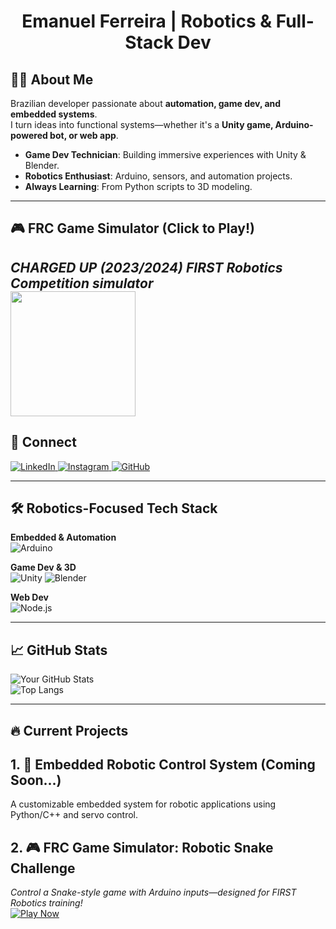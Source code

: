 <h1 align="center">Emanuel Ferreira | Robotics & Full-Stack Dev</h1>

## 👨‍💻 About Me
Brazilian developer passionate about **automation, game dev, and embedded systems**.  
I turn ideas into functional systems—whether it's a **Unity game, Arduino-powered bot, or web app**.  

- **Game Dev Technician**: Building immersive experiences with Unity & Blender.  
- **Robotics Enthusiast**: Arduino, sensors, and automation projects.  
- **Always Learning**: From Python scripts to 3D modeling.  

---

## 🎮 FRC Game Simulator (Click to Play!)
*CHARGED UP (2023/2024) FIRST Robotics Competition simulator*  
[<img src="https://img.shields.io/badge/Play-FRC_Game-2ea44f?style=for-the-badge&logo=unity" width="200">](https://emanuelfv.itch.io/frc-game-simulator)
---

## 🔗 Connect  
<p align="left">
  <a href="https://linkedin.com/in/emanuel-ferreira" target="_blank">
    <img src="https://img.shields.io/badge/LinkedIn-0077B5?style=for-the-badge&logo=linkedin&logoColor=white" alt="LinkedIn"/>
  </a>
  <a href="https://instagram.com/e.manuelfv" target="_blank">
    <img src="https://img.shields.io/badge/Instagram-E4405F?style=for-the-badge&logo=instagram&logoColor=white" alt="Instagram"/>
  </a>
  <a href="https://github.com/E-manuelfv" target="_blank">
    <img src="https://img.shields.io/badge/GitHub-100000?style=for-the-badge&logo=github&logoColor=white" alt="GitHub"/>
  </a>
</p>

---

## 🛠️ Robotics-Focused Tech Stack  
**Embedded & Automation**  
![Arduino](https://img.shields.io/badge/Arduino-00979D?style=for-the-badge&logo=Arduino&logoColor=white)

**Game Dev & 3D**  
![Unity](https://img.shields.io/badge/Unity-100000?style=for-the-badge&logo=unity&logoColor=white)
![Blender](https://img.shields.io/badge/Blender-%23F5792A.svg?style=for-the-badge&logo=blender&logoColor=white)  

**Web Dev**  
![Node.js](https://img.shields.io/badge/Node.js-43853D?style=for-the-badge&logo=node.js&logoColor=white)  

---

## 📈 GitHub Stats  
![Your GitHub Stats](https://github-readme-stats.vercel.app/api?username=yourusername&show_icons=true&theme=dark&hide_border=true&bg_color=0D1117)  
![Top Langs](https://github-readme-stats.vercel.app/api/top-langs/?username=yourusername&layout=compact&theme=dark&hide_border=true&bg_color=0D1117)  

---

## 🔥 Current Projects  
## 1. 🤖 Embedded Robotic Control System (Coming Soon...)
A customizable embedded system for robotic applications using Python/C++ and servo control.

## 2. 🎮 FRC Game Simulator: Robotic Snake Challenge  
*Control a Snake-style game with Arduino inputs—designed for FIRST Robotics training!*  
[![Play Now](https://img.shields.io/badge/Play_Now-FF7139?style=flat-square&logo=itch.io&logoColor=white)](https://emanuelfv.itch.io/frc-game-simulator)
